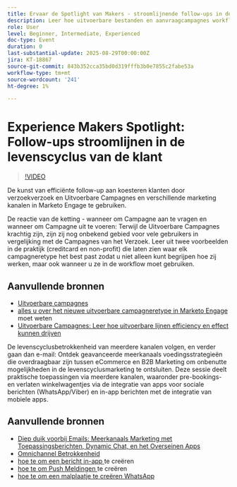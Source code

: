 ```yaml
---
title: Ervaar de Spotlight van Makers - stroomlijnende follow-ups in de levenscyclus van de Klant
description: Leer hoe uitvoerbare bestanden en aanvraagcampagnes workflows stroomlijnen, de gegevensnauwkeurigheid verbeteren en de betrokkenheid met multi-kanaalstrategieën in real time verhogen.
role: User
level: Beginner, Intermediate, Experienced
doc-type: Event
duration: 0
last-substantial-update: 2025-08-29T00:00:00Z
jira: KT-18867
source-git-commit: 843b352cca35bd0d319fffb3b0e7855c2fabe53a
workflow-type: tm+mt
source-wordcount: '241'
ht-degree: 1%

---
```



# Experience Makers Spotlight: Follow-ups stroomlijnen in de levenscyclus van de klant

>[!VIDEO](https://video.tv.adobe.com/v/3471390/?learn=on&enablevpops)

De kunst van efficiënte follow-up aan koesteren klanten door verzoekverzoek en Uitvoerbare Campagnes en verschillende marketing kanalen in Marketo Engage te gebruiken.

De reactie van de ketting - wanneer om Campagne aan te vragen en wanneer om Campagne uit te voeren: Terwijl de Uitvoerbare Campagnes krachtig zijn, zijn zij nog onbekend gebied voor vele gebruikers in vergelijking met de Campagnes van het Verzoek. Leer uit twee voorbeelden in de praktijk (creditcard en non-profit) die laten zien waar elk campagneretype het best past zodat u niet alleen kunt begrijpen hoe zij werken, maar ook wanneer u ze in de workflow moet gebruiken.

## Aanvullende bronnen

* [ Uitvoerbare campagnes ](https://experienceleague.adobe.com/nl/docs/marketo/using/product-docs/core-marketo-concepts/smart-campaigns/flow-actions/execute-campaign)
* [ alles u over het nieuwe uitvoerbare campagneretype in Marketo Engage ](https://mugs.marketo.com/events/details/marketo-houston-mug-presents-everything-you-need-to-know-about-the-new-executable-campaign-type-in-marketo/) moet weten
* [ Uitvoerbare Campagnes: Leer hoe uitvoerbare lijnen efficiency en effect kunnen drijven ](https://www.youtube.com/watch?v=QGC4Bhn5BpU)

De levenscyclusbetrokkenheid van meerdere kanalen volgen, en verder gaan dan e-mail: Ontdek geavanceerde meerkanaals voedingsstrategieën die overdraagbaar zijn tussen eCommerce en B2B Marketing om onbenutte mogelijkheden in de levenscyclusmarketing te ontsluiten. Deze sessie deelt praktische toepassingen via meerdere kanalen, waaronder pre-bookings- en verlaten winkelwagentjes via de integratie van apps voor sociale berichten (WhatsApp/Viber) en in-app berichten met de integratie van mobiele apps.

## Aanvullende bronnen

* [ Diep duik voorbij Emails: Meerkanaals Marketing met Toepassingsberichten, Dynamic Chat, en het Overseinen Apps ](https://mugs.marketo.com/events/details/marketo-adobe-deep-dive-mug-presents-beyond-emails-multi-channel-marketing-with-app-notifications-dynamic-chat-and-messaging-apps/)
* [ Omnichannel Betrokkenheid ](https://business.adobe.com/sg/products/marketo/omnichannel-engagement.html)
* [ hoe te om een bericht in-app ](https://experienceleague.adobe.com/nl/docs/marketo/using/product-docs/mobile-marketing/in-app-messages/creating-in-app-messages/create-an-in-app-message) te creëren
* [ hoe te om Push Meldingen ](https://experienceleague.adobe.com/nl/docs/marketo/using/product-docs/mobile-marketing/push-notifications/understanding-push-notifications) te creëren
* [ hoe te om een malplaatje te creëren WhatsApp ](https://community.sinch.com/t5/Settings/Create-a-WhatsApp-message-template-new-experience/ta-p/11599)
